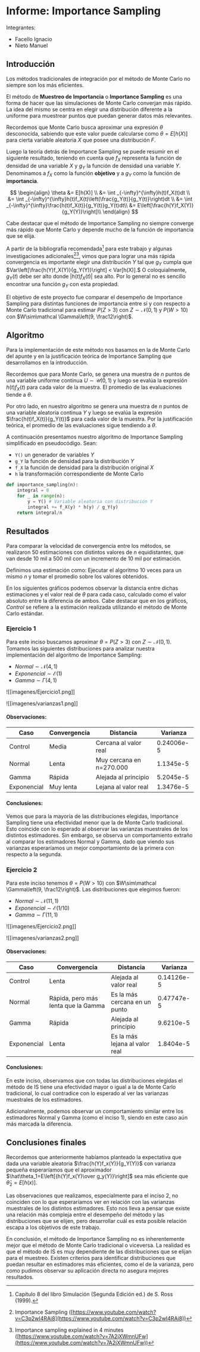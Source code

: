 # Informe: Importance Sampling
Integrantes:
- Facello Ignacio
- Nieto Manuel

## Introducción

Los métodos tradicionales de integración por el método de Monte Carlo no siempre son los más eficientes.

El método de **Muestreo de Importancia** o **Importance Sampling** es una forma de hacer que las simulaciones de Monte Carlo converjan más rápido. La idea del mismo se centra en elegir una distribución diferente a la uniforme para muestrear puntos que puedan generar datos más relevantes.

Recordemos que Monte Carlo busca aproximar una expresión $\theta$ desconocida, sabiendo que este valor puede calcularse como $\theta=E[h(X)]$ para cierta variable aleatoria $X$ que posee una distribución $F$. 

Luego la teoría detrás de Importance Sampling se puede resumir en el siguiente resultado, teniendo en cuenta que $f_X$ representa la función de densidad de una variable $X$ y $g_Y$ la función de densidad una variable $Y$. Denominamos a $f_X$ como la función **objetivo** y a $g_Y$ como la función de **importancia**. 

$$
\begin{align}
\theta &= E[h(X)] \\
&= \int _{-\infty}^{\infty}h(t)f_X(t)dt \\
&= \int _{-\infty}^{\infty}h(t)f_X(t)\left(\frac{g_Y(t)}{g_Y(t)}\right)dt \\
&= \int _{-\infty}^{\infty}\frac{h(t)f_X(t)}{g_Y(t)}g_Y(t)dt\\
&= E\left[\frac{h(Y)f_X(Y)}{g_Y(Y)}\right]\\
\end{align}
$$

Cabe destacar que el método de Importance Sampling no siempre converge más rápido que Monte Carlo y depende mucho de la función de importancia que se elija. 

A partir de la bibliografía recomendada[^1] para este trabajo y algunas investigaciones adicionales[^2][^3], vimos que para lograr una más rápida convergencia es importante elegir una distribución $Y$ tal que $g_Y$ cumpla que $Var\left[\frac{h(Y)f_X(Y)}{g_Y(Y)}\right] < Var[h(X)].$ O coloquialmente, $g_Y(t)$ debe ser alto donde $|h(t)f_X(t)|$ sea alto. Por lo general no es sencillo encontrar una función $g_Y$ con esta propiedad.

El objetivo de este proyecto fue comparar el desempeño de Importance Sampling para distintas funciones de importancia entre sí y con respecto a Monte Carlo tradicional para estimar $P(Z > 3)$ con $Z\sim\mathcal N(0,1)$ y $P(W > 10)$ con $W\sim\mathcal \Gamma\left(9, \frac12\right)$.

[^1]: Capítulo 8 del libro Simulación (Segunda Edición ed.) de S. Ross (1999).
[^2]: Importance Sampling ([https://www.youtube.com/watch?v=C3p2wI4RAi8](https://www.youtube.com/watch?v=C3p2wI4RAi8))
[^3]: Importance sampling explained in 4 minutes ([https://www.youtube.com/watch?v=7A2jXWmnUFw](https://www.youtube.com/watch?v=7A2jXWmnUFw))

## Algoritmo

Para la implementación de este método nos basamos en la de Monte Carlo del apunte y en la justificación teórica de Importance Sampling que desarrollamos en la introducción.

Recordemos que para Monte Carlo, se genera una muestra de $n$ puntos de una variable uniforme continua $U\sim\mathcal U(0,1)$ y luego se evalúa la expresión $h(t)f_X(t)$ para cada valor de la muestra. El promedio de las evaluaciones tiende a $\theta$.

Por otro lado, en nuestro algoritmo se genera una muestra de $n$ puntos de una variable aleatoria continua $Y$ y luego se evalúa la expresión $\frac{h(t)f_X(t)}{g_Y(t)}$ para cada valor de la muestra. Por la justificación teórica, el promedio de las evaluaciones sigue tendiendo a $\theta$.

A continuación presentamos nuestro algoritmo de Importance Sampling simplificado en pseudocódigo. Sean:
- `Y()` un generador de variables $Y$   
- `g_Y` la función de densidad para la distribución $Y$
- `f_X` la función de densidad para la distribución original $X$
- `h` la transformación correspondiente de Monte Carlo

```python
def importance_sampling(n):
    integral = 0
    for _ in range(n):
        y = Y() # Variable aleatoria con distribución Y
        integral += f_X(y) * h(y) / g_Y(y)
    return integral/n
```

## Resultados

Para comparar la velocidad de convergencia entre los métodos, se realizaron 50 estimaciones con distintos valores de $n$ equidistantes, que van desde 10 mil a 500 mil con un incremento de 10 mil por estimación.

Definimos una estimación como: Ejecutar el algoritmo 10 veces para un mismo $n$ y tomar el promedio sobre los valores obtenidos.

En los siguientes gráficos podemos observar la distancia entre dichas estimaciones y el valor real de $\theta$ para cada caso, calculado como el valor absoluto entre la diferencia de ambos. Cabe destacar que en los gráficos, *Control* se refiere a la estimación realizada utilizando el método de Monte Carlo estándar.

### Ejercicio 1

Para este inciso buscamos aproximar $\theta = P(Z > 3)$ con $Z\sim\mathcal N(0,1)$. Tomamos las siguientes distribuciones para analizar nuestra implementación del algoritmo de Importance Sampling:
- $Normal \sim \mathcal N(4, 1)$
- $Exponencial \sim \mathcal E(1)$
- $Gamma \sim \Gamma(4, 1)$

![[imagenes/Ejercicio1.png]]

![[imagenes/varianzas1.png]]

#### Observaciones:

| Caso        | Convergencia | Distancia                | Varianza   |
| ----------- | ------------ | ------------------------ | ---------- |
| Control     | Media        | Cercana al valor real    | 0.24006e-5 |
| Normal      | Lenta        | Muy cercana en n=270.000 | 1.1345e-5  |
| Gamma       | Rápida       | Alejada al principio     | 5.2045e-5  |
| Exponencial | Muy lenta    | Lejana al valor real     | 1.3476e-5  |

#### Conclusiones:

Vemos que para la mayoría de las distribuciones elegidas, Importance Sampling tiene una efectividad menor que la de Monte Carlo tradicional. Esto coincide con lo esperado al observar las varianzas muestrales de los distintos estimadores. Sin embargo, se observa un comportamiento extraño al comparar los estimadores Normal y Gamma, dado que viendo sus varianzas esperaríamos un mejor comportamiento de la primera con respecto a la segunda.

### Ejercicio 2

Para este inciso tenemos $\theta = P(W > 10)$ con $W\sim\mathcal \Gamma\left(9, \frac12\right)$. Las distribuciones que elegimos fueron:
- $Normal \sim \mathcal N(11, 1)$
- $Exponencial \sim \mathcal E(1/10)$
- $Gamma \sim \Gamma(11, 1)$

![[imagenes/Ejercicio2.png]]

![[imagenes/varianzas2.png]]

#### Observaciones:

| Caso        | Convergencia                        | Distancia                      | Varianza   |
| ----------- | ----------------------------------- | ------------------------------ | ---------- |
| Control     | Lenta                               | Alejada al valor real          | 0.14126e-5 |
| Normal      | Rápida, pero más lenta que la Gamma | Es la más cercana en un punto  | 0.47747e-5 |
| Gamma       | Rápida                              | Alejada al principio           | 9.6210e-5  |
| Exponencial | Lenta                               | Es la más lejana al valor real | 1.8404e-5  |

#### Conclusiones:

En este inciso, observamos que con todas las distribuciones elegidas el método de IS tiene una efectividad mayor o igual a la de Monte Carlo tradicional, lo cual contradice con lo esperado al ver las varianzas muestrales de los estimadores.

Adicionalmente, podemos observar un comportamiento similar entre los estimadores Normal y Gamma (como el inciso 1), siendo en este caso aún más marcada la diferencia.

## Conclusiones finales

Recordemos que anteriormente habíamos planteado la expectativa que dada una variable aleatoria $\frac{h(Y)f_x(Y)}{g_Y(Y)}$ con varianza pequeña esperaríamos que el aproximador $\hat\theta_1=E\left[{h(Y)f_x(Y)\over g_y(Y)}\right]$ sea más eficiente que $\hat\theta_2=E\left[{h(x)}\right]$. 

Las observaciones que realizamos, especialmente para el inciso 2, no coinciden con lo que esperaríamos ver en relación con las varianzas muestrales de los distintos estimadores. Esto nos lleva a pensar que existe una relación más compleja entre el desempeño del método y las distribuciones que se elijen, pero desarrollar cuál es esta posible relación escapa a los objetivos de este trabajo.

En conclusión, el método de Importance Sampling no es inherentemente mejor que el método de Monte Carlo tradicional o viceversa. La realidad es que el método de IS es muy dependiente de las distribuciones que se elijan para el muestreo. Existen criterios para identificar distribuciones que puedan resultar en estimadores más eficientes, como el de la varianza, pero como pudimos observar su aplicación directa no asegura mejores resultados. 